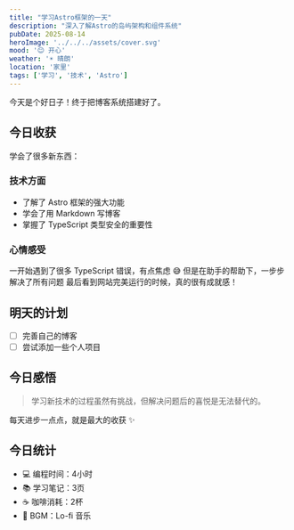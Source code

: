 ```yaml
---
title: "学习Astro框架的一天"
description: "深入了解Astro的岛屿架构和组件系统"
pubDate: 2025-08-14
heroImage: '../../../assets/cover.svg'
mood: '😊 开心'
weather: '☀️ 晴朗'
location: '家里'
tags: ['学习', '技术', 'Astro']
---
```


今天是个好日子！终于把博客系统搭建好了。

## 今日收获

学会了很多新东西：

### 技术方面

- 了解了 Astro 框架的强大功能
- 学会了用 Markdown 写博客
- 掌握了 TypeScript 类型安全的重要性

### 心情感受

一开始遇到了很多 TypeScript 错误，有点焦虑 😅
但是在助手的帮助下，一步步解决了所有问题
最后看到网站完美运行的时候，真的很有成就感！

## 明天的计划

- [ ] 完善自己的博客
- [ ] 尝试添加一些个人项目

## 今日感悟

> 学习新技术的过程虽然有挑战，但解决问题后的喜悦是无法替代的。

每天进步一点点，就是最大的收获 ✨

## 今日统计

- 💻 编程时间：4小时
- 📚 学习笔记：3页
- ☕ 咖啡消耗：2杯
- 🎵 BGM：Lo-fi 音乐
